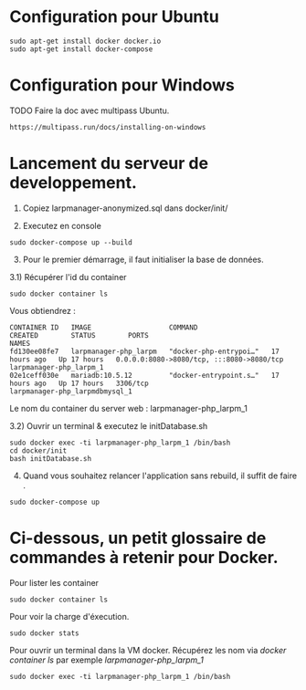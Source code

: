 # Configuration pour Ubuntu

```
sudo apt-get install docker docker.io
sudo apt-get install docker-compose
```

# Configuration pour Windows

TODO Faire la doc avec multipass Ubuntu.
```
https://multipass.run/docs/installing-on-windows
```


# Lancement du serveur de developpement.

1) Copiez larpmanager-anonymized.sql dans docker/init/

2) Executez en console
```
sudo docker-compose up --build
```

3) Pour le premier démarrage, il faut initialiser la base de données.

3.1) Récupérer l'id du container
```
sudo docker container ls
```
Vous obtiendrez :
```
CONTAINER ID   IMAGE                   COMMAND                  CREATED        STATUS        PORTS                                       NAMES
fd130ee08fe7   larpmanager-php_larpm   "docker-php-entrypoi…"   17 hours ago   Up 17 hours   0.0.0.0:8080->8080/tcp, :::8080->8080/tcp   larpmanager-php_larpm_1
02e1ceff030e   mariadb:10.5.12         "docker-entrypoint.s…"   17 hours ago   Up 17 hours   3306/tcp                                    larpmanager-php_larpmdbmysql_1
```
Le nom du container du server web : larpmanager-php_larpm_1

3.2) Ouvrir un terminal & executez le initDatabase.sh
```
sudo docker exec -ti larpmanager-php_larpm_1 /bin/bash
cd docker/init
bash initDatabase.sh
```

4) Quand vous souhaitez relancer l'application sans rebuild, il suffit de faire .
```
sudo docker-compose up
```


# Ci-dessous, un petit glossaire de commandes à retenir pour Docker.

Pour lister les container
```
sudo docker container ls
```


Pour voir la charge d'éxecution.
```
sudo docker stats
```


Pour ouvrir un terminal dans la VM docker.
Récupérez les nom via *docker container ls* par exemple *larpmanager-php_larpm_1*
```
sudo docker exec -ti larpmanager-php_larpm_1 /bin/bash
```

